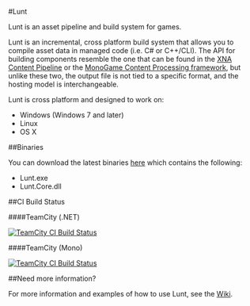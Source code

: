 #Lunt

Lunt is an asset pipeline and build system for games.

Lunt is an incremental, cross platform build system that allows you to compile asset data in managed code (i.e. C# or C++/CLI). The API for building components resemble the one that can be found in the [XNA Content Pipeline](http://msdn.microsoft.com/en-us/library/ff827626.aspx) or the [MonoGame Content Processing framework](https://github.com/mono/MonoGame/wiki/MonoGame-Content-Processing), but unlike these two, the output file is not tied to a specific format, and the hosting model is interchangeable.

Lunt is cross platform and designed to work on:

* Windows (Windows 7 and later)
* Linux
* OS X

##Binaries

You can download the latest binaries [here](https://github.com/Lunt/Lunt/releases) which contains the following:  

* Lunt.exe
* Lunt.Core.dll

##CI Build Status

####TeamCity (.NET)

[![TeamCity CI Build Status](http://builds.nullreferenceexception.se/app/rest/builds/buildType:id:Lunt_Lunt_Continuous/statusIcon)](http://builds.nullreferenceexception.se/viewType.html?buildTypeId=Lunt_Lunt_Continuous&guest=1)

####TeamCity (Mono)

[![TeamCity CI Build Status](http://builds.nullreferenceexception.se/app/rest/builds/buildType:id:Lunt_Lunt_Continuous_Mono/statusIcon)](http://builds.nullreferenceexception.se/viewType.html?buildTypeId=Lunt_Lunt_Continuous_Mono&guest=1)

##Need more information?

For more information and examples of how to use Lunt, see the [Wiki](https://github.com/Lunt/Lunt/wiki).
